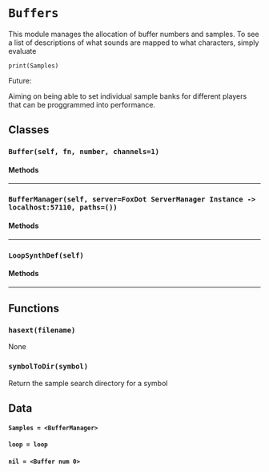 # `Buffers`

This module manages the allocation of buffer numbers and samples. To see
a list of descriptions of what sounds are mapped to what characters,
simply evaluate

    print(Samples)

Future:

Aiming on being able to set individual sample banks for different players
that can be proggrammed into performance.

## Classes

### `Buffer(self, fn, number, channels=1)`



#### Methods

---

### `BufferManager(self, server=FoxDot ServerManager Instance -> localhost:57110, paths=())`



#### Methods

---

### `LoopSynthDef(self)`



#### Methods

---

## Functions

### `hasext(filename)`

None

### `symbolToDir(symbol)`

Return the sample search directory for a symbol 

## Data

#### `Samples = <BufferManager>`

#### `loop = loop`

#### `nil = <Buffer num 0>`

